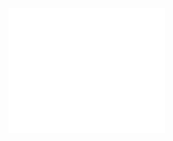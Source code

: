 

<embed type="text/html"
       src="assets/report_GridTr.html"
       width="250"
       height="200">

[^1]: 🟡 PositionalEncoding: 
            https://e2eml.school/transformers.html
[^2]: 🟡 PositionalEncoding: 
            https://github.com/tensorflow/tensor2tensor/issues/1591
[^3]: 🟢 PositionalEncoding: 
            https://kazemnejad.com/blog/transformer_architecture_positional_encoding/
[^4]: 🟡 BatchNorm: 
            https://colab.research.google.com/drive/1Sw2GXJmylz9DvtPaBfJIeutoXNISelZy?usp=sharing
[^5]: 🟢 BatchNorm: 
            https://e2eml.school/batch_normalization.html
[^6]: 🟡 How BatchNorm Helps? 
            https://arxiv.org/pdf/1805.11604.pdf
[^7]: 🟡 Understanding BatchNorm: 
            https://proceedings.neurips.cc/paper/2018/file/36072923bfc3cf47745d704feb489480-Paper.pdf
[^8]: 🟡 Batch-ReNorm: 
            https://arxiv.org/pdf/1702.03275.pdf
[^9]: 🟡 StreamingNorm: 
            https://arxiv.org/pdf/1610.06160.pdf
[^10]: 🟡 Online Norm: 
            https://proceedings.neurips.cc/paper/2019/file/cb3ce9b06932da6faaa7fc70d5b5d2f4-Paper.pdf
[^11]: 🟢 How optimization works: 
            https://e2eml.school/how_optimization_works_1.html
[^12]: 🟢 How optimization works:
            https://e2eml.school/how_optimization_works_2.html
[^13]: 🟢 Optimizing a linear model:
            https://e2eml.school/how_optimization_works_3.html
[^14]: 🟢 Optimizing complex models:
            https://e2eml.school/how_optimization_works_4.html
[^15]: 🟢 EINSUM: 
            https://obilaniu6266h16.wordpress.com/2016/02/04/einstein-summation-in-numpy/
[^16]: 🟢 EINSUM: 
            https://rockt.github.io/2018/04/30/einsum
[^17]: 🟢 EINSUM: 
            https://ajcr.net/Basic-guide-to-einsum/
[^18]: 🟢 einops: 
            https://einops.rocks/
[^19]: 🟢 einops EXAMPLES: 
            http://einops.rocks/pytorch-examples.html
[^20]: 🟢 EINSUM / einops / PyTorch:
            https://theaisummer.com/einsum-attention/
